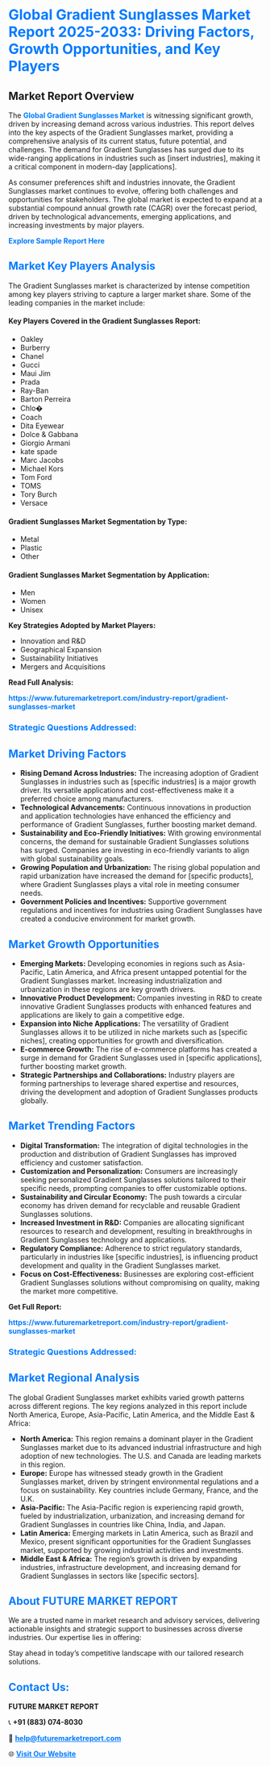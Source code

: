<h1 style="color: #007BFF;">Global Gradient Sunglasses Market Report 2025-2033: Driving Factors, Growth Opportunities, and Key Players</h1>

<section id="overview">
<h2>Market Report Overview</h2>
<p>The <a href="https://www.futuremarketreport.com/industry-report/gradient-sunglasses-market" style="color: #007BFF; text-decoration: none;"><strong>Global Gradient Sunglasses Market</strong></a> is witnessing significant growth, driven by increasing demand across various industries. This report delves into the key aspects of the Gradient Sunglasses market, providing a comprehensive analysis of its current status, future potential, and challenges. The demand for Gradient Sunglasses has surged due to its wide-ranging applications in industries such as [insert industries], making it a critical component in modern-day [applications].</p>
<p>As consumer preferences shift and industries innovate, the Gradient Sunglasses market continues to evolve, offering both challenges and opportunities for stakeholders. The global market is expected to expand at a substantial compound annual growth rate (CAGR) over the forecast period, driven by technological advancements, emerging applications, and increasing investments by major players.</p>
</section>

<section id="overview">
<p><a href="https://www.futuremarketreport.com/request-sample/reportId=44062" style="color: #007BFF; text-decoration: none;"><strong>Explore Sample Report Here</strong></a></p>
</section>

<section id="key-players">
<h2 style="color: #007BFF;">Market Key Players Analysis</h2>
<p>The Gradient Sunglasses market is characterized by intense competition among key players striving to capture a larger market share. Some of the leading companies in the market include:</p>
<h4>Key Players Covered in the Gradient Sunglasses Report:</h4>
<ul><li>Oakley</li><li>Burberry</li><li>Chanel</li><li>Gucci</li><li>Maui Jim</li><li>Prada</li><li>Ray-Ban</li><li>Barton Perreira</li><li>Chlo�</li><li>Coach</li><li>Dita Eyewear</li><li>Dolce &amp; Gabbana</li><li>Giorgio Armani</li><li>kate spade</li><li>Marc Jacobs</li><li>Michael Kors</li><li>Tom Ford</li><li>TOMS</li><li>Tory Burch</li><li>Versace</li></ul>
<h4>Gradient Sunglasses Market Segmentation by Type:</h4>
<ul><li>Metal</li><li>Plastic</li><li>Other</li></ul>

<h4>Gradient Sunglasses Market Segmentation by Application:</h4>
<ul><li>Men</li><li>Women</li><li>Unisex</li></ul>
<p><strong>Key Strategies Adopted by Market Players:</strong></p>
<ul>
<li>Innovation and R&D</li>
<li>Geographical Expansion</li>
<li>Sustainability Initiatives</li>
<li>Mergers and Acquisitions</li>
</ul>
</section>

<section>
<p><strong>Read Full Analysis: </strong></p><a href="https://www.futuremarketreport.com/industry-report/gradient-sunglasses-market" style="color: #007BFF; text-decoration: none;"><strong>https://www.futuremarketreport.com/industry-report/gradient-sunglasses-market</strong></a>
<h3 style="color: #007BFF;">Strategic Questions Addressed:</h3>
</section>

<section id="driving-factors">
<h2 style="color: #007BFF;">Market Driving Factors</h2>
<ul>
<li><strong>Rising Demand Across Industries:</strong> The increasing adoption of Gradient Sunglasses in industries such as [specific industries] is a major growth driver. Its versatile applications and cost-effectiveness make it a preferred choice among manufacturers.</li>
<li><strong>Technological Advancements:</strong> Continuous innovations in production and application technologies have enhanced the efficiency and performance of Gradient Sunglasses, further boosting market demand.</li>
<li><strong>Sustainability and Eco-Friendly Initiatives:</strong> With growing environmental concerns, the demand for sustainable Gradient Sunglasses solutions has surged. Companies are investing in eco-friendly variants to align with global sustainability goals.</li>
<li><strong>Growing Population and Urbanization:</strong> The rising global population and rapid urbanization have increased the demand for [specific products], where Gradient Sunglasses plays a vital role in meeting consumer needs.</li>
<li><strong>Government Policies and Incentives:</strong> Supportive government regulations and incentives for industries using Gradient Sunglasses have created a conducive environment for market growth.</li>
</ul>
</section>

<section id="growth-opportunities">
<h2 style="color: #007BFF;">Market Growth Opportunities</h2>
<ul>
<li><strong>Emerging Markets:</strong> Developing economies in regions such as Asia-Pacific, Latin America, and Africa present untapped potential for the Gradient Sunglasses market. Increasing industrialization and urbanization in these regions are key growth drivers.</li>
<li><strong>Innovative Product Development:</strong> Companies investing in R&D to create innovative Gradient Sunglasses products with enhanced features and applications are likely to gain a competitive edge.</li>
<li><strong>Expansion into Niche Applications:</strong> The versatility of Gradient Sunglasses allows it to be utilized in niche markets such as [specific niches], creating opportunities for growth and diversification.</li>
<li><strong>E-commerce Growth:</strong> The rise of e-commerce platforms has created a surge in demand for Gradient Sunglasses used in [specific applications], further boosting market growth.</li>
<li><strong>Strategic Partnerships and Collaborations:</strong> Industry players are forming partnerships to leverage shared expertise and resources, driving the development and adoption of Gradient Sunglasses products globally.</li>
</ul>
</section>

<section id="trending-factors">
<h2 style="color: #007BFF;">Market Trending Factors</h2>
<ul>
<li><strong>Digital Transformation:</strong> The integration of digital technologies in the production and distribution of Gradient Sunglasses has improved efficiency and customer satisfaction.</li>
<li><strong>Customization and Personalization:</strong> Consumers are increasingly seeking personalized Gradient Sunglasses solutions tailored to their specific needs, prompting companies to offer customizable options.</li>
<li><strong>Sustainability and Circular Economy:</strong> The push towards a circular economy has driven demand for recyclable and reusable Gradient Sunglasses solutions.</li>
<li><strong>Increased Investment in R&D:</strong> Companies are allocating significant resources to research and development, resulting in breakthroughs in Gradient Sunglasses technology and applications.</li>
<li><strong>Regulatory Compliance:</strong> Adherence to strict regulatory standards, particularly in industries like [specific industries], is influencing product development and quality in the Gradient Sunglasses market.</li>
<li><strong>Focus on Cost-Effectiveness:</strong> Businesses are exploring cost-efficient Gradient Sunglasses solutions without compromising on quality, making the market more competitive.</li>
</ul>
</section>

<section>
<p><strong>Get Full Report: </strong></p><a href="https://www.futuremarketreport.com/industry-report/gradient-sunglasses-market" style="color: #007BFF; text-decoration: none;"><strong>https://www.futuremarketreport.com/industry-report/gradient-sunglasses-market</strong></a>
<h3 style="color: #007BFF;">Strategic Questions Addressed:</h3>
</section>


<section id="regional-analysis">
<h2 style="color: #007BFF;">Market Regional Analysis</h2>
<p>The global Gradient Sunglasses market exhibits varied growth patterns across different regions. The key regions analyzed in this report include North America, Europe, Asia-Pacific, Latin America, and the Middle East & Africa:</p>
<ul>
<li><strong>North America:</strong> This region remains a dominant player in the Gradient Sunglasses market due to its advanced industrial infrastructure and high adoption of new technologies. The U.S. and Canada are leading markets in this region.</li>
<li><strong>Europe:</strong> Europe has witnessed steady growth in the Gradient Sunglasses market, driven by stringent environmental regulations and a focus on sustainability. Key countries include Germany, France, and the U.K.</li>
<li><strong>Asia-Pacific:</strong> The Asia-Pacific region is experiencing rapid growth, fueled by industrialization, urbanization, and increasing demand for Gradient Sunglasses in countries like China, India, and Japan.</li>
<li><strong>Latin America:</strong> Emerging markets in Latin America, such as Brazil and Mexico, present significant opportunities for the Gradient Sunglasses market, supported by growing industrial activities and investments.</li>
<li><strong>Middle East & Africa:</strong> The region’s growth is driven by expanding industries, infrastructure development, and increasing demand for Gradient Sunglasses in sectors like [specific sectors].</li>
</ul>
</section>

<footer>
<h2 style="color: #007BFF;">About FUTURE MARKET REPORT</h2>
<p>We are a trusted name in market research and advisory services, delivering actionable insights and strategic support to businesses across diverse industries. Our expertise lies in offering:</p>

<p>Stay ahead in today’s competitive landscape with our tailored research solutions.</p>

<h2 style="color: #007BFF;">Contact Us:</h2>
<p><strong>FUTURE MARKET REPORT</strong></p>
<p>📞 <strong>+91 (883) 074-8030</strong></p>
<p>📧 <strong><a href="mailto:help@futuremarketreport.com" style="color: #007BFF;">help@futuremarketreport.com</a></strong></p>
<p>🌐 <strong><a href="https://www.futuremarketreport.com/" style="color: #007BFF;">Visit Our Website</a></strong></p>
</footer>